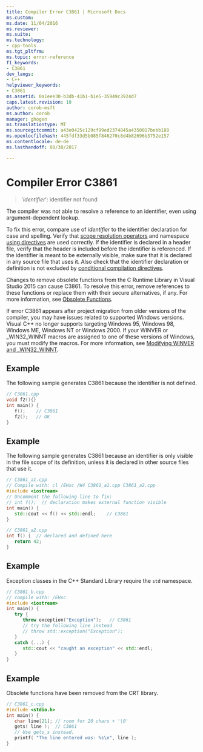 ```yaml
---
title: Compiler Error C3861 | Microsoft Docs
ms.custom: 
ms.date: 11/04/2016
ms.reviewer: 
ms.suite: 
ms.technology:
- cpp-tools
ms.tgt_pltfrm: 
ms.topic: error-reference
f1_keywords:
- C3861
dev_langs:
- C++
helpviewer_keywords:
- C3861
ms.assetid: 0a1eee30-b3db-41b1-b1e5-35949c3924d7
caps.latest.revision: 10
author: corob-msft
ms.author: corob
manager: ghogen
ms.translationtype: MT
ms.sourcegitcommit: a43e0425c129cf99ed2374845a4350017bebb188
ms.openlocfilehash: 445fdf33d5b085f846270c8d4b82696b3752e157
ms.contentlocale: de-de
ms.lasthandoff: 08/30/2017

---
```

# <a name="compiler-error-c3861"></a>Compiler Error C3861

> '*identifier*': identifier not found  
  
The compiler was not able to resolve a reference to an identifier, even using argument-dependent lookup.  
  
To fix this error, compare use of *identifier* to the identifier declaration for case and spelling. Verify that [scope resolution operators](../../cpp/scope-resolution-operator.md) and namespace [using directives](../../cpp/namespaces-cpp.md#using_directives) are used correctly. If the identifier is declared in a header file, verify that the header is included before the identifier is referenced. If the identifier is meant to be externally visible, make sure that it is declared in any source file that uses it. Also check that the identifier declaration or definition is not excluded by [conditional compilation directives](../../preprocessor/hash-if-hash-elif-hash-else-and-hash-endif-directives-c-cpp.md). 

Changes to remove obsolete functions from the C Runtime Library in Visual Studio 2015 can cause C3861. To resolve this error, remove references to these functions or replace them with their secure alternatives, if any. For more information, see [Obsolete Functions](../../c-runtime-library/obsolete-functions.md).  

If error C3861 appears after project migration from older versions of the compiler, you may have issues related to supported Windows versions. Visual C++ no longer supports targeting Windows 95, Windows 98, Windows ME, Windows NT or Windows 2000. If your WINVER or _WIN32_WINNT macros are assigned to one of these versions of Windows, you must modify the macros. For more information, see [Modifying WINVER and _WIN32_WINNT](../../porting/modifying-winver-and-win32-winnt.md).
  
## <a name="example"></a>Example  

The following sample generates C3861 because the identifier is not defined.  
  
```cpp  
// C3861.cpp  
void f2(){}  
int main() {  
   f();    // C3861  
   f2();   // OK  
}  
```  
  
## <a name="example"></a>Example  

The following sample generates C3861 because an identifier is only visible in the file scope of its definition, unless it is declared in other source files that use it.  
  
```cpp  
// C3861_a1.cpp
// Compile with: cl /EHsc /W4 C3861_a1.cpp C3861_a2.cpp  
#include <iostream>
// Uncomment the following line to fix:
// int f();  // declaration makes external function visible
int main() {  
   std::cout << f() << std::endl;    // C3861
}  
```  
  
```cpp  
// C3861_a2.cpp  
int f() {  // declared and defined here
   return 42;  
}
```  
  
## <a name="example"></a>Example  

Exception classes in the C++ Standard Library require the `std` namespace.  
  
```cpp  
// C3861_b.cpp  
// compile with: /EHsc  
#include <iostream>  
int main() {  
   try {  
      throw exception("Exception");   // C3861  
      // try the following line instead  
      // throw std::exception("Exception");  
   }  
   catch (...) {  
      std::cout << "caught an exception" << std::endl;  
   }  
}  
```  
## <a name="example"></a>Example  

Obsolete functions have been removed from the CRT library.  
  
```cpp  
// C3861_c.cpp  
#include <stdio.h>  
int main() {  
   char line[21]; // room for 20 chars + '\0'  
   gets( line );  // C3861  
   // Use gets_s instead.  
   printf( "The line entered was: %s\n", line );  
}  
```
